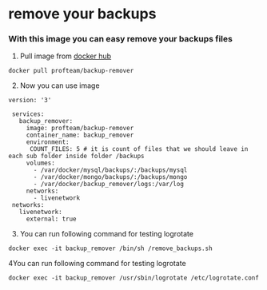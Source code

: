 
# remove your backups

### With this image you can easy remove your backups files

1. Pull image from [docker hub](https://hub.docker.com/r/profteam/backup-remover)

`docker pull profteam/backup-remover`

2. Now you can use image

```
version: '3'
 
 services:
   backup_remover:
     image: profteam/backup-remover
     container_name: backup_remover
     environment:
      COUNT_FILES: 5 # it is count of files that we should leave in each sub folder inside folder /backups
     volumes:
       - /var/docker/mysql/backups/:/backups/mysql
       - /var/docker/mongo/backups/:/backups/mongo
       - /var/docker/backup_remover/logs:/var/log
     networks:
       - livenetwork
 networks:
   livenetwork:
     external: true
```

3. You can run following command for testing logrotate
```
docker exec -it backup_remover /bin/sh /remove_backups.sh
```

4You can run following command for testing logrotate
```
docker exec -it backup_remover /usr/sbin/logrotate /etc/logrotate.conf
```
